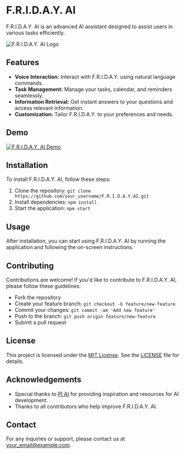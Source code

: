 # F.R.I.D.A.Y. AI

F.R.I.D.A.Y. AI is an advanced AI assistant designed to assist users in various tasks efficiently.

![F.R.I.D.A.Y. AI Logo](link/to/logo.png)

## Features

- **Voice Interaction:** Interact with F.R.I.D.A.Y. using natural language commands.
- **Task Management:** Manage your tasks, calendar, and reminders seamlessly.
- **Information Retrieval:** Get instant answers to your questions and access relevant information.
- **Customization:** Tailor F.R.I.D.A.Y. to your preferences and needs.

## Demo

<!-- YouTube Video -->
[![F.R.I.D.A.Y. AI Demo](https://e7.pngegg.com/pngimages/59/171/png-clipart-video-logo-font-text-play-video-text-logo.png)](https://youtu.be/EPBKfcShtIA?si=MUt9xB3f8eRVjRm5)

## Installation

To install F.R.I.D.A.Y. AI, follow these steps:

1. Clone the repository: `git clone https://github.com/your_username/F.R.I.D.A.Y.AI.git`
2. Install dependencies: `npm install`
3. Start the application: `npm start`

## Usage

After installation, you can start using F.R.I.D.A.Y. AI by running the application and following the on-screen instructions.

## Contributing

Contributions are welcome! If you'd like to contribute to F.R.I.D.A.Y. AI, please follow these guidelines:
- Fork the repository
- Create your feature branch: `git checkout -b feature/new-feature`
- Commit your changes: `git commit -am 'Add new feature'`
- Push to the branch: `git push origin feature/new-feature`
- Submit a pull request

## License

This project is licensed under the [MIT License](link/to/license). See the [LICENSE](link/to/license) file for details.

## Acknowledgements

- Special thanks to [PI AI](https://pi.ai) for providing inspiration and resources for AI development.
- Thanks to all contributors who help improve F.R.I.D.A.Y. AI.

## Contact

For any inquiries or support, please contact us at [your_email@example.com](mailto:your_email@example.com).

